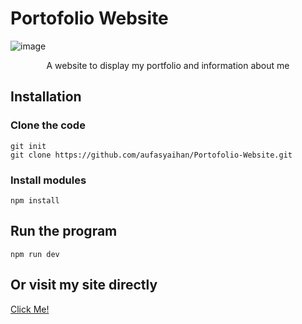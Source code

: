 # Portofolio Website

![image](https://github.com/aufasyaihan/Portofolio-Website/assets/90436215/de641886-c2f9-403d-bc22-7b16b9639da2)

<p align=center>A website to display my portfolio and information about me</p>

## Installation
### Clone the code
```
git init
git clone https://github.com/aufasyaihan/Portofolio-Website.git
```
### Install modules
```
npm install
```

## Run the program
```
npm run dev
```

## Or visit my site directly
<a href="https://aufa-azzahidi.vercel.app" target="_blank">Click Me!</a>
